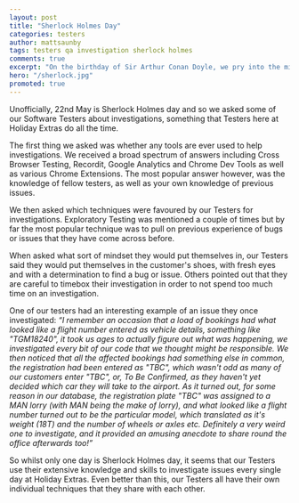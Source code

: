 ```yaml
---
layout: post
title: "Sherlock Holmes Day"
categories: testers
author: mattsaunby
tags: testers qa investigation sherlock holmes
comments: true
excerpt: "On the birthday of Sir Arthur Conan Doyle, we pry into the minds of our Software Testers and how they approach investigation tasks."
hero: "/sherlock.jpg"
promoted: true
---
```


Unofficially, 22nd May is Sherlock Holmes day and so we asked some of our Software Testers about investigations, something that Testers here at Holiday Extras do all the time.

The first thing we asked was whether any tools are ever used to help investigations. We received a broad spectrum of answers including Cross Browser Testing, Recordit, Google Analytics and Chrome Dev Tools as well as various Chrome Extensions. The most popular answer however, was the knowledge of fellow testers, as well as your own knowledge of previous issues.

We then asked which techniques were favoured by our Testers for investigations. Exploratory Testing was mentioned a couple of times but by far the most popular technique was to pull on previous experience of bugs or issues that they have come across before.

When asked what sort of mindset they would put themselves in, our Testers said they would put themselves in the customer's shoes, with fresh eyes and with a determination to find a bug or issue. Others pointed out that they are careful to timebox their investigation in order to not spend too much time on an investigation.

One of our testers had an interesting example of an issue they once investigated:
*“I remember an occasion that a load of bookings had what looked like a flight number entered as vehicle details, something like "TGM18240", it took us ages to actually figure out what was happening, we investigated every bit of our code that we thought might be responsible. We then noticed that all the affected bookings had something else in common, the registration had been entered as "TBC", which wasn't odd as many of our customers enter "TBC", or, To Be Confirmed, as they haven't yet decided which car they will take to the airport. As it turned out, for some reason in our database, the registration plate "TBC" was assigned to a MAN lorry (with MAN being the make of lorry), and what looked like a flight number turned out to be the particular model, which translated as it's weight (18T) and the number of wheels or axles etc. Definitely a very weird one to investigate, and it provided an amusing anecdote to share round the office afterwards too!”*

So whilst only one day is Sherlock Holmes day, it seems that our Testers use their extensive knowledge and skills to investigate issues every single day at Holiday Extras. Even better than this, our Testers all have their own individual techniques that they share with each other.
